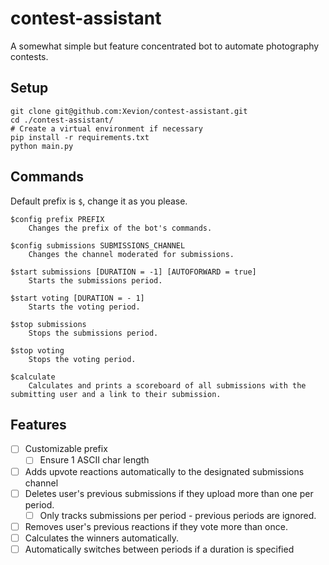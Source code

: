 # contest-assistant

A somewhat simple but feature concentrated bot to automate photography contests.

## Setup

```
git clone git@github.com:Xevion/contest-assistant.git
cd ./contest-assistant/
# Create a virtual environment if necessary
pip install -r requirements.txt
python main.py
```

## Commands

Default prefix is `$`, change it as you please.

```
$config prefix PREFIX
    Changes the prefix of the bot's commands.

$config submissions SUBMISSIONS_CHANNEL
    Changes the channel moderated for submissions.

$start submissions [DURATION = -1] [AUTOFORWARD = true]
    Starts the submissions period.

$start voting [DURATION = - 1]
    Starts the voting period.

$stop submissions
    Stops the submissions period.

$stop voting
    Stops the voting period.

$calculate
    Calculates and prints a scoreboard of all submissions with the submitting user and a link to their submission.
```

## Features

- [ ] Customizable prefix
    - [ ] Ensure 1 ASCII char length
- [ ] Adds upvote reactions automatically to the designated submissions channel
- [ ] Deletes user's previous submissions if they upload more than one per period.
    - [ ] Only tracks submissions per period - previous periods are ignored.
- [ ] Removes user's previous reactions if they vote more than once.
- [ ] Calculates the winners automatically.
- [ ] Automatically switches between periods if a duration is specified
